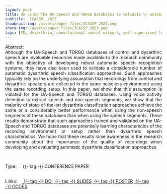 ```yaml
---
layout: post
title: On using the UA-Speech and TORGO databases to validate \\ automatic dysarthric speech classification approaches
subtitle:  ICASSP, 2023
thumbnail-img: /assets/paper_files/ICASSP_2023.png
share-img: /assets/paper_files/ICASSP_2023.png
tags: [PD, dysarthria, convolutional neural network, self-supervised learning, TORGO, UA-Speech, noise, SNR]
---
```


<p align="justify">
Abstract:<br />
Although the UA-Speech and TORGO databases of control and dysarthric speech are invaluable resources made available to the research community with the objective of developing robust automatic speech recognition systems, they have also been used to validate a considerable number of automatic dysarthric speech classification approaches. Such approaches typically rely on the underlying assumption that recordings from control and dysarthric speakers are collected in the same noiseless environment using the same recording setup. In this paper, we show that this assumption is violated for the UA-Speech and TORGO databases. Using voice activity detection to extract speech and non-speech segments, we show that the majority of state-of-the-art dysarthria classification approaches achieve the same or a considerably better performance when using the non-speech segments of these databases than when using the speech segments. These results demonstrate that such approaches trained and validated on the UA-Speech and TORGO databases are potentially learning characteristics of the recording environment or setup rather than dysarthric speech characteristics. We hope that these results raise awareness in the research community about the importance of the quality of recordings when developing and evaluating automatic dysarthria classification approaches.
</p>

<br />


<span>Type:&nbsp;&nbsp;&nbsp;</span>
<a class="btn btn-outline-success"><i class="fas fa-book-open" aria-hidden="true"></i>&nbsp;{{- tag -}}&nbsp;CONFERENCE PAPER</a>
<br />
<br />


<span>Links:&nbsp;&nbsp;&nbsp;</span>
<a href="https://ieeexplore.ieee.org/abstract/document/10095981/" class="btn btn-outline-success"><i class="fas fa-link" aria-hidden="true"></i>&nbsp;{{- tag -}}&nbsp;DOI</a>
<a href="https://github.com/PJanbakhshi/Pjanbakhshi.github.io/blob/master/docs/icassp2023.pdf" class="btn btn-outline-success"><i class="far fa-file-pdf" aria-hidden="true"></i>&nbsp;{{- tag -}}&nbsp;SLIDES</a>
<a href="" class="btn btn-outline-success"><i class="far fa-file-pdf" aria-hidden="true"></i>&nbsp;{{- tag -}}&nbsp;POSTER</a>
<a href="" class="btn btn-outline-success"><i class="fas fa-code" aria-hidden="true"></i>&nbsp;{{- tag -}}&nbsp;CODES</a>
<!--
<a href="https://ieeexplore.ieee.org/abstract/document/9054765" class="btn btn-outline-success"><i class="fas fa-link" aria-hidden="true"></i>&nbsp;{{- tag -}}&nbsp;DOI</a>
<a href="https://github.com/PJanbakhshi/Pjanbakhshi.github.io/blob/master/docs/PESTO-S_slides.pdf" class="btn btn-outline-success"><i class="far fa-file-pdf" aria-hidden="true"></i>&nbsp;{{- tag -}}&nbsp;SLIDES</a> 
-->



